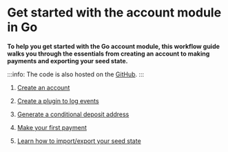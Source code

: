 # Get started with the account module in Go

**To help you get started with the Go account module, this workflow guide walks you through the essentials from creating an account to making payments and exporting your seed state.**

:::info:
The code is also hosted on the [GitHub](https://github.com/JakeSCahill/iota-samples).
:::

1. [Create an account](../go/create-account.md)

2. [Create a plugin to log events](../go/create-plugin.md)

3. [Generate a conditional deposit address](../go/generate-cda.md)

3. [Make your first payment](../go/make-payment.md)

4. [Learn how to import/export your seed state](../go/export-seed-state.md)